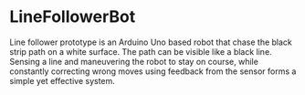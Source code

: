 # LineFollowerBot
Line follower prototype is an Arduino Uno based robot that chase the black strip path on a white
surface. The path can be visible like a black line. Sensing a line and maneuvering the robot to
stay on course, while constantly correcting wrong moves using feedback from the sensor forms
a simple yet effective system.
